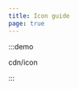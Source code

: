```yaml
---
title: Icon guide
page: true
---
```


<script setup>
const demos = import.meta.globEager('../../../demos/bole-design/cdn/*/*.vue')
</script>

:::demo

cdn/icon

:::
